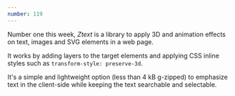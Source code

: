 ```yaml
---
number: 119
---
```


Number one this week, _Ztext_ is a library to apply 3D and animation effects on text, images and SVG elements in a web page.

It works by adding layers to the target elements and applying CSS inline styles such as `transform-style: preserve-3d`.

It's a simple and lightweight option (less than 4 kB g-zipped) to emphasize text in the client-side while keeping the text searchable and selectable.
